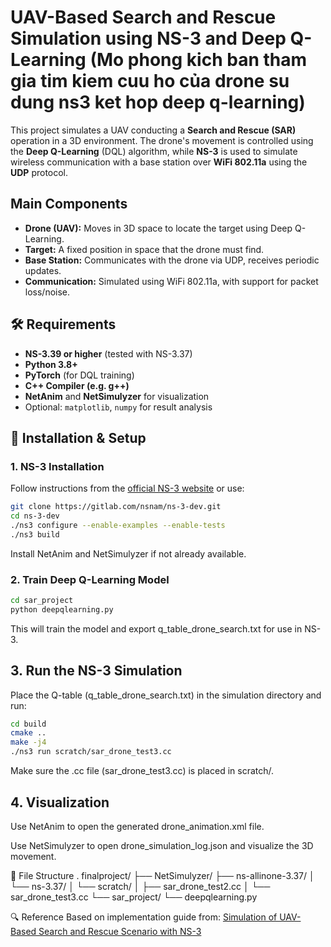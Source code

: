 # UAV-Based Search and Rescue Simulation using NS-3 and Deep Q-Learning (Mo phong kich ban tham gia tim kiem cuu ho của drone su dung ns3 ket hop deep q-learning)

This project simulates a UAV conducting a **Search and Rescue (SAR)** operation in a 3D environment. The drone's movement is controlled using the **Deep Q-Learning** (DQL) algorithm, while **NS-3** is used to simulate wireless communication with a base station over **WiFi 802.11a** using the **UDP** protocol.

##  Main Components

- **Drone (UAV):** Moves in 3D space to locate the target using Deep Q-Learning.
- **Target:** A fixed position in space that the drone must find.
- **Base Station:** Communicates with the drone via UDP, receives periodic updates.
- **Communication:** Simulated using WiFi 802.11a, with support for packet loss/noise.

## 🛠 Requirements

- **NS-3.39 or higher** (tested with NS-3.37)
- **Python 3.8+**
- **PyTorch** (for DQL training)
- **C++ Compiler (e.g. g++)**
- **NetAnim** and **NetSimulyzer** for visualization
- Optional: `matplotlib`, `numpy` for result analysis

## 🔧 Installation & Setup

### 1. NS-3 Installation

Follow instructions from the [official NS-3 website](https://www.nsnam.org/wiki/Installation) or use:

```bash
git clone https://gitlab.com/nsnam/ns-3-dev.git
cd ns-3-dev
./ns3 configure --enable-examples --enable-tests
./ns3 build
```
Install NetAnim and NetSimulyzer if not already available.

### 2. Train Deep Q-Learning Model
```bash
cd sar_project
python deepqlearning.py
```
This will train the model and export q_table_drone_search.txt for use in NS-3.

## 3. Run the NS-3 Simulation
Place the Q-table (q_table_drone_search.txt) in the simulation directory and run:

```bash
cd build
cmake ..
make -j4
./ns3 run scratch/sar_drone_test3.cc  
```
Make sure the .cc file (sar_drone_test3.cc) is placed in scratch/.

## 4. Visualization
Use NetAnim to open the generated drone_animation.xml file.

Use NetSimulyzer to open drone_simulation_log.json and visualize the 3D movement.


📁 File Structure
.
finalproject/
├── NetSimulyzer/
├── ns-allinone-3.37/
│   └── ns-3.37/
│       └── scratch/
│           ├── sar_drone_test2.cc
│           └── sar_drone_test3.cc
└── sar_project/
    └── deepqlearning.py

🔍 Reference
Based on implementation guide from:
[Simulation of UAV-Based Search and Rescue Scenario with NS-3](https://www.projectguideline.com/simulation-of-uav-based-search-and-rescue-scenario-with-ns-3/)
